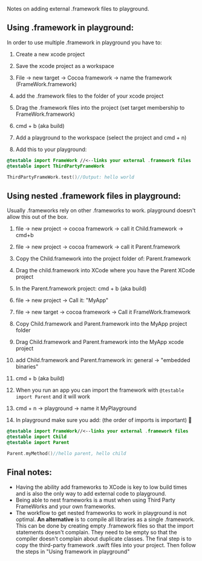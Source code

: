 Notes on adding external .framework files to playground. <!--more--> 

## Using .framework in playground:

In order to use multiple .framework in playground you have to: 

1. Create a new xcode project

2. Save the xcode project as a workspace

3. File -> new target -> Cocoa framework -> name the framework (FrameWork.framework)

4. add the .framework files to the folder of your xcode project

5. Drag the .framework files into the project (set target membership to FrameWork.framework)

6. cmd + b (aka build)

7. Add a playground to the workspace (select the project and cmd + n)

8. Add this to your playground: 

```swift
@testable import FrameWork //<--links your external .framework files
@testable import ThirdPartyFrameWork

ThirdPartyFrameWork.test()//Output: hello world
```


## Using nested .framework files in playground:

Usually .frameworks rely on other .frameworks to work. playground doesn't allow this out of the box.

1. file -> new project -> cocoa framework -> call it Child.framework -> cmd+b

2. file -> new project -> cocoa framework -> call it Parent.framework 

3. Copy the Child.framework into the project folder of: Parent.framework 

4. Drag the child.framework into XCode where you have the Parent XCode project

5. In the Parent.framework project: cmd + b (aka build)

6. file -> new project -> Call it: "MyApp"

7. file -> new target -> cocoa framework -> Call it FrameWork.framework   

8. Copy Child.framework and Parent.framework into the MyApp project folder

9. Drag Child.framework and Parent.framework into the MyApp xcode project

10. add Child.framework and Parent.framework in: general -> "embedded binaries" 

11. cmd + b (aka build)

12. When you run an app you can import the framework with ``@testable import Parent`` and it will work 

13. cmd + n -> playground -> name it MyPlayground

14. In playground make sure you add: (the order of imports is important) 🔑

```swift
@testable import FrameWork//<--links your external .framework files
@testable import Child
@testable import Parent

Parent.myMethod()//hello parent, hello child
```

## Final notes:

- Having the ability add frameworks to XCode is key to low build times and is also the only way to add external code to playground.  
- Being able to nest frameworks is a must when using Third Party FrameWorks and your own frameworks. 
- The workflow to get nested frameworks to work in playground is not optimal. **An alternative** is to compile all libraries as a single .framework. This can be done by creating empty .framework files so that the import statements doesn't complain. They need to be empty so that the compiler doesn't complain about duplicate classes. The final step is to copy the third-party framework .swift files into your project. Then follow the steps in "Using framework in playground"